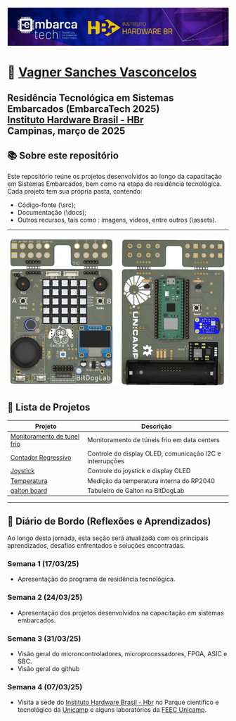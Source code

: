 [<center><img src="projetos/tunel_frio/assets/logo.png"></center>](https://hardware.org.br/embarcatech-inscricao/)
# :man: [Vagner Sanches Vasconcelos](https://www.datascienceportfol.io/vsvasconcelos)

Residência Tecnológica em Sistemas Embarcados (EmbarcaTech 2025)     
[Instituto Hardware Brasil - HBr](https://hardware.org.br/)     
Campinas, março de 2025     
---
## :books: Sobre este repositório

Este repositório reúne os projetos desenvolvidos ao longo da capacitação em Sistemas Embarcados, bem como na etapa de residência tecnológica.   
Cada projeto tem sua própria pasta, contendo:    
- Código-fonte (\src);   
- Documentação (\docs);   
- Outros recursos, tais como : imagens, videos, entre outros (\assets).    
---

[<center><img src="projetos/tunel_frio/assets/bitdoglab.png"></center>](https://youtu.be/aS0tE-y4iuQ?si=hzk-_8a9BiZnrDN6)

## 📂 Lista de Projetos

| Projeto | Descrição |
|---------|-----------|
| [Monitoramento de tunel frio](./projetos/tunel_frio/) | Monitoramento de túneis frio em data centers |
| [Contador Regressivo](./projetos/contador/)| Controle do display OLED, comunicação I2C e interrupções|
| [Joystick](./projetos/joystick/)| Controle do joystick e display OLED|
| [Temperatura](./projetos/temperatura/)| Medição da temperatura interna do RP2040|
| [galton board](./projetos/galton_board/)| Tabuleiro de Galton na BitDogLab|



---
##   :dart: Diário de Bordo (Reflexões e Aprendizados)    
Ao longo desta jornada, esta seção será atualizada com os principais aprendizados, desafios enfrentados e soluções encontradas.   

### Semana 1 (17/03/25)
- Apresentação do programa de residência tecnológica.   

### Semana 2 (24/03/25)
- Apresentação dos projetos desenvolvidos na capacitação em sistemas embarcados.   

### Semana 3 (31/03/25)
- Visão geral do microncontroladores, microprocessadores, FPGA, ASIC e SBC.    
- Visão geral do github

### Semana 4 (07/03/25)
- Visita a sede do [Instituto Hardware Brasil - Hbr](https://www.hardware.org.br/) no Parque científico e tecnológico da [Unicamp](https://parque.inova.unicamp.br/) e alguns laboratórios da [FEEC Unicamp](https://www.fee.unicamp.br/).  
